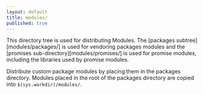 ```yaml
---
layout: default
title: modules/
published: true
---
```

This directory tree is used for distributing Modules. The [packages subtree][modules/packages/] is used for vendoring packages modules and the [promises sub-directory][modules/promises/] is used for promise modules, including the libraries used by promise modules.

Distribute custom package modules by placing them in the packages directory. Modules placed in the root of the packages directory are copied into `$(sys.workdir)/modules/`.
